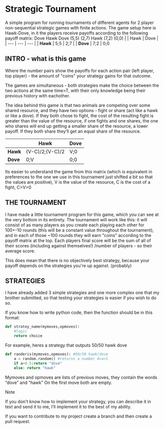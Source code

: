 # Strategic Tournament
A simple program for running tournaments of different agents for 2 player non-sequential strategic games with finite actions.
The game setup here is Hawk-Dove, in it the players receive payoffs according to the following payoff matrix:
Dove  Hawk
Dove (5,5)  (2,7)
Hawk (7,2)  (0,0)
|  | Hawk | Dove |
| --- | --- | --- |
| **Hawk** | 5;5 | 2;7 |
| **Dove** | 7;2 | 0;0 

## INTRO - what is this game 
Where the number pairs show the payoffs for each action pair (left player, top player) - the amount of "coins" your strategy gains for that outcome.

The games are simultaneous - both strategies make the choice between the two actions at the same time>T, with their only knowledge being their previous history with eachother.

The idea behind this game is that two animals are competing over some shared resource, and they have two options - fight or share (act like a hawk or like a dove).
If they both chose to fight, the cost of the resulting fight is greater than the value of the resource, if one fights and one shares, the one who shares will end up getting a smaller share of the resource, a lower payoff. 
If they both share they’ll get an equal share of the resource.

|  | Hawk | Dove |
| --- | --- | --- |
| **Hawk** | (V-C)/2;(V-C)/2 | V;0 |
| **Dove** | 0;V | 0;0 |

Its easier to understand the game from this matrix (which is equivalent in preferences to the one we use in this tournament just shifted a bit so that the values are positive), V is the value of the resource, C is the cost of a fight, C>V>0

## THE TOURNAMENT

I have made a little tournament program for this game, which you can see at the very bottom in its entirety. The tournament will work like this: it will consist of as many players as you create each playing each other for 100+-10 rounds (this will be a constant value throughout the tournament), and in each of those ~100 rounds they will earn "coins" according to the payoff matrix at the top. Each players final score will be the sum of all of their scores (including against themselves!) /number of players - so their average score. 

This does mean that there is no objectively best strategy, because your payoff depends on the strategies you're up against. (probably)

## STRATEGIES

I have already added 3 simple strategies and one more complex one that my brother submitted, so that testing your strategies is easier if you wish to do so. 

If you know how to write python code, then the function should be in this format:
```python
def stratey_name(mymoves,opmoves):
    #logic
    return choice
```

For example, heres a strategy that outputs 50/50 hawk dove
```python
def randeris(mymoves,opmoves): #50/50 hawk/dove
    a = random.random() #returns a number 0>a>1
    if a>0.5:return "dove"
    else: return "hawk"
```

Mymoves and opmoves are lists of previous moves, they contain the words “dove” and “hawk”
On the first move both are empty.

> [!NOTE]
> If you don't know how to implement your strategy, you can describe it in text and send it to me, I’ll implement it to the best of my ability.

If you want to contribute to my project create a branch and then create a pull request.

